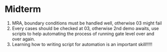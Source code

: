 # Midterm
1. MRA, boundary conditions must be handled well, otherwise 03 might fail
2. Every cases should be checked at 03, otherwise 2nd demo awaits, use scripts to help automating the process of running gate level over and over again.
3. Learning how to writing script for automation is an important skill!!!!!
